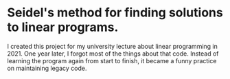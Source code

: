 # Seidel's method for finding solutions to linear programs.

I created this project for my university lecture about linear programming in 2021.
One year later, I forgot most of the things about that code.
Instead of learning the program again from start to finish, it became a funny practice on maintaining legacy code.